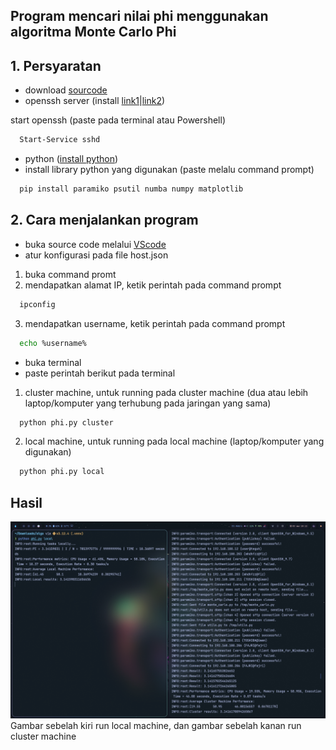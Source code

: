## Program mencari nilai phi menggunakan algoritma Monte Carlo Phi

## 1. Persyaratan
- download [sourcode](https://github.com/mhdhfzz/parallel-computing/archive/refs/heads/main.zip) 
- openssh server (install [link1](https://learn.microsoft.com/en-us/windows-server/administration/openssh/openssh_install_firstuse?tabs=gui)|[link2](https://winaero.com/enable-openssh-server-windows-10/))

start openssh (paste pada terminal atau Powershell)
```bash
  Start-Service sshd
```
- python ([install python](https://www.python.org/downloads/))
- install library python yang digunakan (paste melalu command prompt)
```bash
  pip install paramiko psutil numba numpy matplotlib
```

## 2. Cara menjalankan program
- buka source code melalui [VScode](https://code.visualstudio.com/download)
- atur konfigurasi pada file host.json
1. buka command promt
2. mendapatkan alamat IP, ketik perintah pada command prompt
```bash
  ipconfig
```
3.  mendapatkan username, ketik perintah pada command prompt
```bash
  echo %username%
```
- buka terminal
- paste perintah berikut pada terminal
1.  cluster machine, untuk running pada cluster machine (dua atau lebih laptop/komputer yang terhubung pada jaringan yang sama)
```bash
  python phi.py cluster
```
2.  local machine, untuk running pada local machine (laptop/komputer yang digunakan)
```bash
  python phi.py local
```

## Hasil
![Runing local dan cluster](run.png)
Gambar sebelah kiri run local machine, dan gambar sebelah kanan run cluster machine
